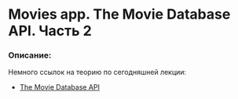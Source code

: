 # Movies app. The Movie Database API. Часть 2

### Описание:

Немного ссылок на теорию по сегодняшней лекции:

- [The Movie Database API](https://developers.themoviedb.org/)
